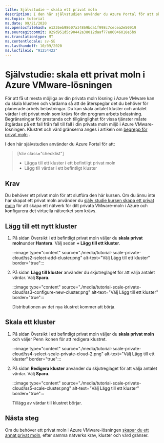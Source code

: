 ```yaml
---
title: Självstudie – skala ett privat moln
description: I den här självstudien använder du Azure Portal för att skala ett privat moln i Azure VMware-lösningen.
ms.topic: tutorial
ms.date: 09/21/2020
ms.openlocfilehash: e1226eb98607a34869bda1f998c7cecea2e50919
ms.sourcegitcommit: 829d951d5c90442a38012daaf77e86046018e5b9
ms.translationtype: MT
ms.contentlocale: sv-SE
ms.lasthandoff: 10/09/2020
ms.locfileid: "91254422"
---
```

# <a name="tutorial-scale-an-azure-vmware-solution-private-cloud"></a>Självstudie: skala ett privat moln i Azure VMware-lösningen

För att få ut mesta möjliga av din privata moln lösning i Azure VMware kan du skala klustren och värdarna så att de återspeglar det du behöver för planerade arbets belastningar. Du kan skala antalet kluster och antalet värdar i ett privat moln som krävs för din program arbets belastning. Begränsningar för prestanda och tillgänglighet för vissa tjänster måste åtgärdas på ett fall från fall till fall i din privata moln miljö i Azure VMware-lösningen. Klustret och värd gränserna anges i artikeln om [begrepp för privat moln](concepts-private-clouds-clusters.md) .

I den här självstudien använder du Azure Portal för att:

> [!div class="checklist"]
> * Lägga till ett kluster i ett befintligt privat moln
> * Lägg till värdar i ett befintligt kluster

## <a name="prerequisites"></a>Krav

Du behöver ett privat moln för att slutföra den här kursen. Om du ännu inte har skapat ett privat moln använder du [själv studie kursen skapa ett privat moln](tutorial-create-private-cloud.md) för att skapa ett nätverk för ditt privata VMware-moln i Azure och konfigurera det virtuella nätverket som krävs.

## <a name="add-a-new-cluster"></a>Lägg till ett nytt kluster

1. På sidan Översikt i ett befintligt privat moln väljer du **skala privat moln**under **Hantera**. Välj sedan **+ Lägg till ett kluster**.

   :::image type="content" source="./media/tutorial-scale-private-cloud/ss2-select-add-cluster.png" alt-text="Välj Lägg till ett kluster" border="true":::

1. På sidan **Lägg till kluster** använder du skjutreglaget för att välja antalet värdar. Välj **Spara**.

   :::image type="content" source="./media/tutorial-scale-private-cloud/ss3-configure-new-cluster.png" alt-text="Välj Lägg till ett kluster" border="true":::

   Distributionen av det nya klustret kommer att börja.

## <a name="scale-a-cluster"></a>Skala ett kluster 

1. På sidan Översikt i ett befintligt privat moln väljer du **skala privat moln** och väljer Penn ikonen för att redigera klustret.

   :::image type="content" source="./media/tutorial-scale-private-cloud/ss4-select-scale-private-cloud-2.png" alt-text="Välj Lägg till ett kluster" border="true":::

1. På sidan **Redigera kluster** använder du skjutreglaget för att välja antalet värdar. Välj **Spara**.

   :::image type="content" source="./media/tutorial-scale-private-cloud/ss5-scale-cluster.png" alt-text="Välj Lägg till ett kluster" border="true":::

   Tillägg av värdar till klustret börjar.

## <a name="next-steps"></a>Nästa steg

Om du behöver ett privat moln i Azure VMware-lösningen [skapar du ett annat privat moln](tutorial-create-private-cloud.md), efter samma nätverks krav, kluster och värd gränser.

<!-- LINKS - external-->

<!-- LINKS - internal -->
